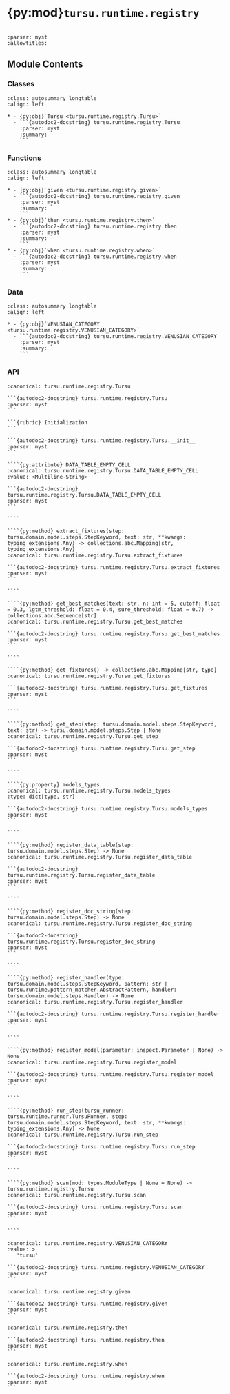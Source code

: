 # {py:mod}`tursu.runtime.registry`

```{py:module} tursu.runtime.registry
```

```{autodoc2-docstring} tursu.runtime.registry
:parser: myst
:allowtitles:
```

## Module Contents

### Classes

````{list-table}
:class: autosummary longtable
:align: left

* - {py:obj}`Tursu <tursu.runtime.registry.Tursu>`
  - ```{autodoc2-docstring} tursu.runtime.registry.Tursu
    :parser: myst
    :summary:
    ```
````

### Functions

````{list-table}
:class: autosummary longtable
:align: left

* - {py:obj}`given <tursu.runtime.registry.given>`
  - ```{autodoc2-docstring} tursu.runtime.registry.given
    :parser: myst
    :summary:
    ```
* - {py:obj}`then <tursu.runtime.registry.then>`
  - ```{autodoc2-docstring} tursu.runtime.registry.then
    :parser: myst
    :summary:
    ```
* - {py:obj}`when <tursu.runtime.registry.when>`
  - ```{autodoc2-docstring} tursu.runtime.registry.when
    :parser: myst
    :summary:
    ```
````

### Data

````{list-table}
:class: autosummary longtable
:align: left

* - {py:obj}`VENUSIAN_CATEGORY <tursu.runtime.registry.VENUSIAN_CATEGORY>`
  - ```{autodoc2-docstring} tursu.runtime.registry.VENUSIAN_CATEGORY
    :parser: myst
    :summary:
    ```
````

### API

`````{py:class} Tursu()
:canonical: tursu.runtime.registry.Tursu

```{autodoc2-docstring} tursu.runtime.registry.Tursu
:parser: myst
```

```{rubric} Initialization
```

```{autodoc2-docstring} tursu.runtime.registry.Tursu.__init__
:parser: myst
```

````{py:attribute} DATA_TABLE_EMPTY_CELL
:canonical: tursu.runtime.registry.Tursu.DATA_TABLE_EMPTY_CELL
:value: <Multiline-String>

```{autodoc2-docstring} tursu.runtime.registry.Tursu.DATA_TABLE_EMPTY_CELL
:parser: myst
```

````

````{py:method} extract_fixtures(step: tursu.domain.model.steps.StepKeyword, text: str, **kwargs: typing_extensions.Any) -> collections.abc.Mapping[str, typing_extensions.Any]
:canonical: tursu.runtime.registry.Tursu.extract_fixtures

```{autodoc2-docstring} tursu.runtime.registry.Tursu.extract_fixtures
:parser: myst
```

````

````{py:method} get_best_matches(text: str, n: int = 5, cutoff: float = 0.3, lgtm_threshold: float = 0.4, sure_threshold: float = 0.7) -> collections.abc.Sequence[str]
:canonical: tursu.runtime.registry.Tursu.get_best_matches

```{autodoc2-docstring} tursu.runtime.registry.Tursu.get_best_matches
:parser: myst
```

````

````{py:method} get_fixtures() -> collections.abc.Mapping[str, type]
:canonical: tursu.runtime.registry.Tursu.get_fixtures

```{autodoc2-docstring} tursu.runtime.registry.Tursu.get_fixtures
:parser: myst
```

````

````{py:method} get_step(step: tursu.domain.model.steps.StepKeyword, text: str) -> tursu.domain.model.steps.Step | None
:canonical: tursu.runtime.registry.Tursu.get_step

```{autodoc2-docstring} tursu.runtime.registry.Tursu.get_step
:parser: myst
```

````

````{py:property} models_types
:canonical: tursu.runtime.registry.Tursu.models_types
:type: dict[type, str]

```{autodoc2-docstring} tursu.runtime.registry.Tursu.models_types
:parser: myst
```

````

````{py:method} register_data_table(step: tursu.domain.model.steps.Step) -> None
:canonical: tursu.runtime.registry.Tursu.register_data_table

```{autodoc2-docstring} tursu.runtime.registry.Tursu.register_data_table
:parser: myst
```

````

````{py:method} register_doc_string(step: tursu.domain.model.steps.Step) -> None
:canonical: tursu.runtime.registry.Tursu.register_doc_string

```{autodoc2-docstring} tursu.runtime.registry.Tursu.register_doc_string
:parser: myst
```

````

````{py:method} register_handler(type: tursu.domain.model.steps.StepKeyword, pattern: str | tursu.runtime.pattern_matcher.AbstractPattern, handler: tursu.domain.model.steps.Handler) -> None
:canonical: tursu.runtime.registry.Tursu.register_handler

```{autodoc2-docstring} tursu.runtime.registry.Tursu.register_handler
:parser: myst
```

````

````{py:method} register_model(parameter: inspect.Parameter | None) -> None
:canonical: tursu.runtime.registry.Tursu.register_model

```{autodoc2-docstring} tursu.runtime.registry.Tursu.register_model
:parser: myst
```

````

````{py:method} run_step(tursu_runner: tursu.runtime.runner.TursuRunner, step: tursu.domain.model.steps.StepKeyword, text: str, **kwargs: typing_extensions.Any) -> None
:canonical: tursu.runtime.registry.Tursu.run_step

```{autodoc2-docstring} tursu.runtime.registry.Tursu.run_step
:parser: myst
```

````

````{py:method} scan(mod: types.ModuleType | None = None) -> tursu.runtime.registry.Tursu
:canonical: tursu.runtime.registry.Tursu.scan

```{autodoc2-docstring} tursu.runtime.registry.Tursu.scan
:parser: myst
```

````

`````

````{py:data} VENUSIAN_CATEGORY
:canonical: tursu.runtime.registry.VENUSIAN_CATEGORY
:value: >
   'tursu'

```{autodoc2-docstring} tursu.runtime.registry.VENUSIAN_CATEGORY
:parser: myst
```

````

````{py:function} given(pattern: str | tursu.runtime.pattern_matcher.AbstractPattern) -> typing.Callable[[tursu.domain.model.steps.Handler], tursu.domain.model.steps.Handler]
:canonical: tursu.runtime.registry.given

```{autodoc2-docstring} tursu.runtime.registry.given
:parser: myst
```
````

````{py:function} then(pattern: str | tursu.runtime.pattern_matcher.AbstractPattern) -> typing.Callable[[tursu.domain.model.steps.Handler], tursu.domain.model.steps.Handler]
:canonical: tursu.runtime.registry.then

```{autodoc2-docstring} tursu.runtime.registry.then
:parser: myst
```
````

````{py:function} when(pattern: str | tursu.runtime.pattern_matcher.AbstractPattern) -> typing.Callable[[tursu.domain.model.steps.Handler], tursu.domain.model.steps.Handler]
:canonical: tursu.runtime.registry.when

```{autodoc2-docstring} tursu.runtime.registry.when
:parser: myst
```
````
